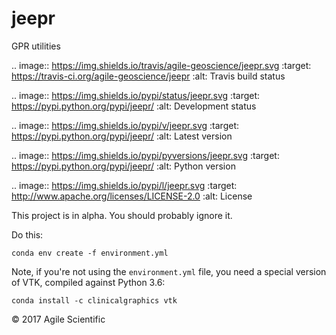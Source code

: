 # jeepr

GPR utilities

.. image:: https://img.shields.io/travis/agile-geoscience/jeepr.svg
    :target: https://travis-ci.org/agile-geoscience/jeepr
    :alt: Travis build status
    
.. image:: https://img.shields.io/pypi/status/jeepr.svg
    :target: https://pypi.python.org/pypi/jeepr/
    :alt: Development status

.. image:: https://img.shields.io/pypi/v/jeepr.svg
    :target: https://pypi.python.org/pypi/jeepr/
    :alt: Latest version
    
.. image:: https://img.shields.io/pypi/pyversions/jeepr.svg
    :target: https://pypi.python.org/pypi/jeepr/
    :alt: Python version
    
.. image:: https://img.shields.io/pypi/l/jeepr.svg
    :target: http://www.apache.org/licenses/LICENSE-2.0
    :alt: License


This project is in alpha. You should probably ignore it.

Do this:

    conda env create -f environment.yml

Note, if you're not using the `environment.yml` file, you need a special version of VTK, compiled against Python 3.6:

    conda install -c clinicalgraphics vtk 


© 2017 Agile Scientific
